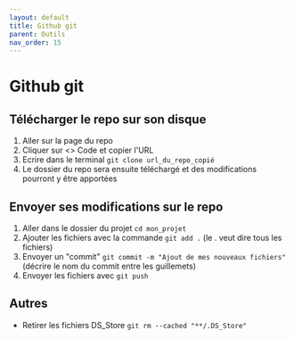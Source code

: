 ```yaml
---
layout: default
title: Github git
parent: Outils
nav_order: 15
---
```


# Github git
## Télécharger le repo sur son disque
1. Aller sur la page du repo
2. Cliquer sur <> Code et copier l'URL
3. Ecrire dans le terminal `git clone url_du_repo_copié`
4. Le dossier du repo sera ensuite téléchargé et des modifications pourront y être apportées
## Envoyer ses modifications sur le repo
1. Aller dans le dossier du projet `cd mon_projet`
2. Ajouter les fichiers avec la commande `git add .` (le . veut dire tous les fichiers)
3. Envoyer un "commit" `git commit -m "Ajout de mes nouveaux fichiers"` (décrire le nom du commit entre les guillemets)
4. Envoyer les fichiers avec `git push`
## Autres
- Retirer les fichiers DS_Store `git rm --cached "**/.DS_Store"`